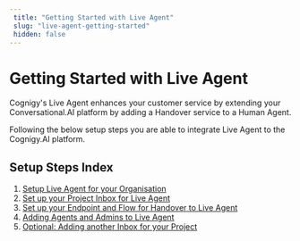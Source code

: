 ```yaml
---
 title: "Getting Started with Live Agent" 
 slug: "live-agent-getting-started" 
 hidden: false 
---
```

# Getting Started with Live Agent

Cognigy's Live Agent enhances your customer service by extending your Conversational.AI platform by adding a Handover service to a Human Agent. 

Following the below setup steps you are able to integrate Live Agent to the Cognigy.AI platform.


## Setup Steps Index

1. [Setup Live Agent for your Organisation]({{config.site_url}}ai/handover-providers/live-agent-setup/live-agent-setup-org/)
2. [Set up your Project Inbox for Live Agent]({{config.site_url}}ai/handover-providers/live-agent-setup/live-agent-setup-inbox/)
3. [Set up your Endpoint and Flow for Handover to Live Agent]({{config.site_url}}ai/handover-providers/live-agent-setup/live-agent-setup-handover/)
4. [Adding Agents and Admins to Live Agent]({{config.site_url}}ai/handover-providers/live-agent-setup/live-agent-setup-agents/)
5. [Optional: Adding another Inbox for your Project]({{config.site_url}}ai/handover-providers/live-agent-setup/live-agent-setup-additional-inbox/)
